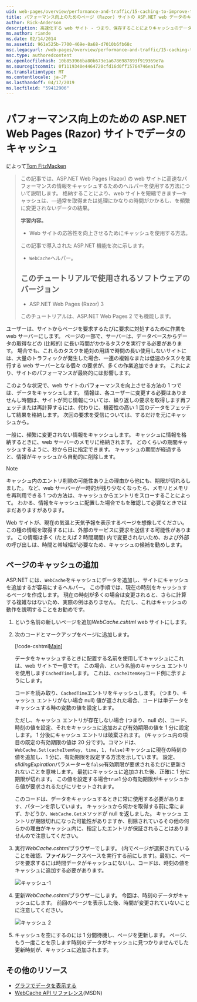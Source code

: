 ```yaml
---
uid: web-pages/overview/performance-and-traffic/15-caching-to-improve-the-performance-of-your-website
title: パフォーマンス向上のためのページ (Razor) サイトの ASP.NET web データのキャッシュ |Microsoft Docs
author: Rick-Anderson
description: 高速化する web サイト - つまり、保存することによりキャッシュのデータを取得または処理にかなりの時間を通常の結果をしています.
ms.author: riande
ms.date: 02/14/2014
ms.assetid: 961e525b-7700-469e-8a68-d7010b6fb68c
msc.legacyurl: /web-pages/overview/performance-and-traffic/15-caching-to-improve-the-performance-of-your-website
msc.type: authoredcontent
ms.openlocfilehash: 10b853966ba80b673e1a6786987893f919369e7a
ms.sourcegitcommit: 0f1119340e4464720cfd16d0ff15764746ea1fea
ms.translationtype: MT
ms.contentlocale: ja-JP
ms.lasthandoff: 04/17/2019
ms.locfileid: "59412906"
---
```

# <a name="caching-data-in-an-aspnet-web-pages-razor-site-for-better-performance"></a>パフォーマンス向上のための ASP.NET Web Pages (Razor) サイトでデータのキャッシュ

によって[Tom FitzMacken](https://github.com/tfitzmac)

> この記事では、ASP.NET Web Pages (Razor) の web サイトに高速なパフォーマンスの情報をキャッシュするためのヘルパーを使用する方法について説明します。 格納することにより、web サイトを短縮できます&#8212;キャッシュは、&#8212;通常を取得または処理にかなりの時間がかかるし、を頻繁に変更されないデータの結果。
> 
> **学習内容。** 
> 
> - Web サイトの応答性を向上させるためにキャッシュを使用する方法。
> 
> この記事で導入された ASP.NET 機能を次に示します。
> 
> - `WebCache`ヘルパー。
>   
> 
> ## <a name="software-versions-used-in-the-tutorial"></a>このチュートリアルで使用されるソフトウェアのバージョン
> 
> 
> - ASP.NET Web Pages (Razor) 3
>   
> 
> このチュートリアルは、ASP.NET Web Pages 2 でも機能します。


ユーザーは、サイトからページを要求するたびに要求に対処するために作業を web サーバーにします。 ページの一部で、サーバーは、データベースからデータの取得などの (比較的) に長い時間がかかるタスクを実行する必要があります。 場合でも、これらのタスクを絶対の用語で時間の長い使用しないサイトには、大量のトラフィックが発生した場合、一連の複雑なまたは低速のタスクを実行する web サーバーとなる個々 の要求が、多くの作業追加できます。 これにより、サイトのパフォーマンスが最終的には影響します。

このような状況で、web サイトのパフォーマンスを向上させる方法の 1 つでは、データをキャッシュします。 情報は、各ユーザーに変更する必要はありませんし時間は、サイトが同じ情報については、繰り返しの要求を取得します再フェッチまたは再計算するには、代わりに、機密性の高い 1 回のデータをフェッチして結果を格納します。 次回の要求を受信については、するだけを元にキャッシュから。

一般に、頻繁に変更されない情報をキャッシュします。 キャッシュに情報を格納するときに、web サーバーのメモリに格納されます。 どのくらいの期間キャッシュするように、秒から日に指定できます。 キャッシュの期間が経過すると、情報がキャッシュから自動的に削除します。

> [!NOTE]
> キャッシュ内のエントリ削除の可能性あり上の理由から他にも、期限が切れるしました。 など、web サーバーが一時的が残り少なくなったら、メモリとメモリを再利用できる 1 つの方法は、キャッシュからエントリをスローすることによって。 わかる、情報をキャッシュに配置した場合でもを確認して必要なときではまだありますがあります。


Web サイトが、現在の気温と天気予報を表示するページを想像してください。 この種の情報を取得するには、外部のサービスに要求を送信する可能性があります。 この情報は多く (たとえば 2 時間期間) 内で変更されないため、および外部の呼び出しは、時間と帯域幅が必要なため、キャッシュの候補を勧めします。

## <a name="adding-caching-to-a-page"></a>ページのキャッシュの追加

ASP.NET には、`WebCache`をキャッシュにデータを追加し、サイトにキャッシュを追加するが容易にするヘルパー。 この手順では、現在の時刻をキャッシュするページを作成します。 現在の時刻が多くの場合は変更されると、さらに計算する複雑なはないため、実際の例はありません。 ただし、これはキャッシュの動作を説明することをお勧めです。

1. という名前の新しいページを追加*WebCache.cshtml* web サイトにします。
2. 次のコードとマークアップをページに追加します。

    [!code-cshtml[Main](15-caching-to-improve-the-performance-of-your-website/samples/sample1.cshtml)]

    データをキャッシュするときに配置する名前を使用してキャッシュにこれは、web サイトで一意です。 この場合、という名前のキャッシュ エントリを使用します`CachedTime`します。 これは、`cacheItemKey`コード例に示すようにします。

    コードを読み取り、`CachedTime`エントリをキャッシュします。 (つまり、キャッシュ エントリがない場合 null) 値が返された場合、コードは単データをキャッシュする時の変数の値を設定します。

    ただし、キャッシュ エントリが存在しない場合 (つまり、null の)、コード、時刻の値を設定、それをキャッシュに追加および有効期限の値を 1 分に設定します。 1 分後にキャッシュ エントリは破棄されます。 (キャッシュ内の項目の既定の有効期限の値は 20 分です)。コマンドは、`WebCache.Set(cacheItemKey, time, 1, false)`キャッシュに現在の時刻の値を追加し、1 分に、有効期限を設定する方法を示しています。 設定、 *slidingExpiration*パラメーターを`false`有効期限が要求されるたびに更新されないことを意味します。 最初にキャッシュに追加された後、正確に 1 分に期限が切れます。 この値を設定する場合`true`1 分の有効期限がキャッシュから値が要求されるたびにリセットされます。

    このコードは、データをキャッシュするときに常に使用する必要があります、パターンを示しています。 キャッシュから何かを取得する前に常にまず、かどうか、`WebCache.Get`メソッドが null を返しました。 キャッシュ エントリが期限切れになった可能性がありますか、削除されているその他の何らかの理由がキャッシュ内に、指定したエントリが保証されることはありませんので注意してください。
3. 実行*WebCache.cshtml*ブラウザーでします。 (内でページが選択されていることを確認、**ファイル**ワークスペースを実行する前にします)。最初に、ページを要求するには時間データがキャッシュにないし、コードは、時刻の値をキャッシュに追加する必要があります。

    ![キャッシュ-1](15-caching-to-improve-the-performance-of-your-website/_static/image1.jpg)
4. 更新*WebCache.cshtml*ブラウザーにします。 今回は、時刻のデータがキャッシュにします。 前回のページを表示した後、時間が変更されていないことに注意してください。

    ![キャッシュ 2](15-caching-to-improve-the-performance-of-your-website/_static/image2.jpg)
5. キャッシュを空にするのには 1 分間待機し、ページを更新します。 ページ、もう一度ことを示します時刻のデータがキャッシュに見つかりませんでした更新時刻が、キャッシュに追加されます。

<a id="Additional_Resources"></a>
## <a name="additional-resources"></a>その他のリソース


- [グラフでデータを表示する](https://go.microsoft.com/fwlink/?LinkId=202895)
- [WebCache API リファレンス](https://msdn.microsoft.com/library/system.web.helpers.webcache(v=vs.99).aspx)(MSDN)
